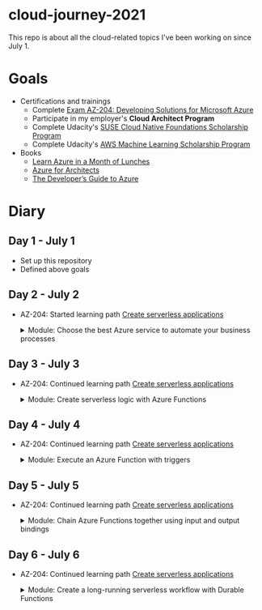 # cloud-journey-2021
This repo is about all the cloud-related topics I've been working on since July 1.

# Goals
- Certifications and trainings
  - Complete [Exam AZ-204: Developing Solutions for Microsoft Azure](https://docs.microsoft.com/en-us/learn/certifications/exams/az-204)
  - Participate in my employer's __Cloud Architect Program__
  - Complete Udacity's [SUSE Cloud Native Foundations Scholarship Program](https://www.udacity.com/scholarships/suse-cloud-native-foundations-scholarship)
  - Complete Udacity's [AWS Machine Learning Scholarship Program](https://www.udacity.com/scholarships/aws-machine-learning-scholarship-program)
- Books
  - [Learn Azure in a Month of Lunches](https://azure.microsoft.com/en-us/resources/learn-azure-in-a-month-of-lunches/)
  - [Azure for Architects](https://azure.microsoft.com/en-us/resources/azure-for-architects/)
  - [
The Developer’s Guide to Azure
](https://azure.microsoft.com/en-us/campaigns/developer-guide/)

# Diary
## Day 1 - July 1
- Set up this repository
- Defined above goals

## Day 2 - July 2
- AZ-204: Started learning path [Create serverless applications](https://docs.microsoft.com/en-us/learn/paths/create-serverless-applications/)
    <details>
    <summary>Module: Choose the best Azure service to automate your business processes</summary>

  - Learned about different Azure technology options (Logic Apps, Microsoft Power Automate, WebJobs, Azure Functions)
  - All four technologies can
    - accept inputs
    - can run actions
    - can include conditions
    - can produce outputs
    - can be triggered based on a schedule or by an external event
  - [How to choose a service](https://docs.microsoft.com/en-us/learn/modules/choose-azure-service-to-integrate-and-automate-business-processes/3-analyze-the-decision-criteria)
  ![How to choose a service](https://docs.microsoft.com/en-us/learn/modules/choose-azure-service-to-integrate-and-automate-business-processes/media/3-service-choice-flow-diagram.png)
    </details>

## Day 3 - July 3
- AZ-204: Continued learning path [Create serverless applications](https://docs.microsoft.com/en-us/learn/paths/create-serverless-applications/)
    <details>
    <summary>Module: Create serverless logic with Azure Functions</summary>

  - Learned about the benefits and drawbacks of serverless compute solutions
    - \+ no need to provision VM servers
    - \+ stateless logic
    - \+ event driven
    - \- execution time
    - \- execution frequency
  - Created a function app in Azure Portal
  ![function app](screenshots/day3_function.png)
    </details>

## Day 4 - July 4
- AZ-204: Continued learning path [Create serverless applications](https://docs.microsoft.com/en-us/learn/paths/create-serverless-applications/)
    <details>
    <summary>Module: Execute an Azure Function with triggers</summary>

  - Learned about triggers for Azure Functions
    - Types of triggers
      - Timer
      - HTTP
      - Blob
      - Queue
      - Azure Cosmos DB
      - Event Hub
    - [CRON expression](https://github.com/atifaziz/NCrontab) for a timer trigger
  - Created a function app with a timer trigger in Azure Portal
  ![function app](screenshots/day4_timertrigger.png)
  - Created a function app with a blob trigger in Azure Portal
  ![function app](screenshots/day4_blobtrigger.png)
    </details>

## Day 5 - July 5
- AZ-204: Continued learning path [Create serverless applications](https://docs.microsoft.com/en-us/learn/paths/create-serverless-applications/)
    <details>
    <summary>Module: Chain Azure Functions together using input and output bindings</summary>

  - Learned about input and output bindings
  - Created a function app with an http trigger and a cosmos db input binding in Azure Portal
  ![function app](screenshots/day5_httptrigger_cosmosdbbinding.png)
  </details>

## Day 6 - July 6
- AZ-204: Continued learning path [Create serverless applications](https://docs.microsoft.com/en-us/learn/paths/create-serverless-applications/)
    <details>
    <summary>Module: Create a long-running serverless workflow with Durable Functions</summary>

  - Learned about the different types of durable functions
    - Client functions
    - Orchestrator functions
    - Activity functions
  - Learned about the different applications patterns
    - Function chaining
    - Fan out/fan in
    - Async HTTP APIs
    - Monitor
    - Human interaction
  - Created a durable function
  ![durable function](screenshots/day6_durablefunction.png)

 